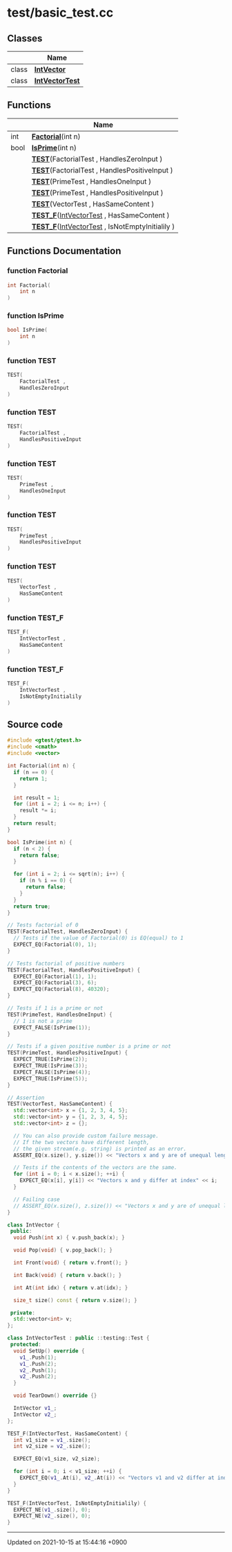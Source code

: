 

# test/basic_test.cc



## Classes

|                | Name           |
| -------------- | -------------- |
| class | **[IntVector](/Classes/IntVector)**  |
| class | **[IntVectorTest](/Classes/IntVectorTest)**  |

## Functions

|                | Name           |
| -------------- | -------------- |
| int | **[Factorial](/Files/test/basic_test.cc#function-factorial)**(int n) |
| bool | **[IsPrime](/Files/test/basic_test.cc#function-isprime)**(int n) |
| | **[TEST](/Files/test/basic_test.cc#function-test)**(FactorialTest , HandlesZeroInput ) |
| | **[TEST](/Files/test/basic_test.cc#function-test)**(FactorialTest , HandlesPositiveInput ) |
| | **[TEST](/Files/test/basic_test.cc#function-test)**(PrimeTest , HandlesOneInput ) |
| | **[TEST](/Files/test/basic_test.cc#function-test)**(PrimeTest , HandlesPositiveInput ) |
| | **[TEST](/Files/test/basic_test.cc#function-test)**(VectorTest , HasSameContent ) |
| | **[TEST_F](/Files/test/basic_test.cc#function-test_f)**(<a href="/Classes/IntVectorTest">IntVectorTest</a> , HasSameContent ) |
| | **[TEST_F](/Files/test/basic_test.cc#function-test_f)**(<a href="/Classes/IntVectorTest">IntVectorTest</a> , IsNotEmptyInitialily ) |


## Functions Documentation

### function Factorial

```cpp
int Factorial(
    int n
)
```


### function IsPrime

```cpp
bool IsPrime(
    int n
)
```


### function TEST

```cpp
TEST(
    FactorialTest ,
    HandlesZeroInput 
)
```


### function TEST

```cpp
TEST(
    FactorialTest ,
    HandlesPositiveInput 
)
```


### function TEST

```cpp
TEST(
    PrimeTest ,
    HandlesOneInput 
)
```


### function TEST

```cpp
TEST(
    PrimeTest ,
    HandlesPositiveInput 
)
```


### function TEST

```cpp
TEST(
    VectorTest ,
    HasSameContent 
)
```


### function TEST_F

```cpp
TEST_F(
    IntVectorTest ,
    HasSameContent 
)
```


### function TEST_F

```cpp
TEST_F(
    IntVectorTest ,
    IsNotEmptyInitialily 
)
```




## Source code

```cpp
#include <gtest/gtest.h>
#include <cmath>
#include <vector>

int Factorial(int n) {
  if (n == 0) {
    return 1;
  }

  int result = 1;
  for (int i = 2; i <= n; i++) {
    result *= i;
  }
  return result;
}

bool IsPrime(int n) {
  if (n < 2) {
    return false;
  }

  for (int i = 2; i <= sqrt(n); i++) {
    if (n % i == 0) {
      return false;
    }
  }
  return true;
}

// Tests factorial of 0
TEST(FactorialTest, HandlesZeroInput) {
  // Tests if the value of Factorial(0) is EQ(equal) to 1
  EXPECT_EQ(Factorial(0), 1);
}

// Tests factorial of positive numbers
TEST(FactorialTest, HandlesPositiveInput) {
  EXPECT_EQ(Factorial(1), 1);
  EXPECT_EQ(Factorial(3), 6);
  EXPECT_EQ(Factorial(8), 40320);
}

// Tests if 1 is a prime or not
TEST(PrimeTest, HandlesOneInput) {
  // 1 is not a prime
  EXPECT_FALSE(IsPrime(1));
}

// Tests if a given positive number is a prime or not
TEST(PrimeTest, HandlesPositiveInput) {
  EXPECT_TRUE(IsPrime(2));
  EXPECT_TRUE(IsPrime(3));
  EXPECT_FALSE(IsPrime(4));
  EXPECT_TRUE(IsPrime(5));
}

// Assertion
TEST(VectorTest, HasSameContent) {
  std::vector<int> x = {1, 2, 3, 4, 5};
  std::vector<int> y = {1, 2, 3, 4, 5};
  std::vector<int> z = {};

  // You can also provide custom failure message.
  // If the two vectors have different length,
  // the given stream(e.g. string) is printed as an error.
  ASSERT_EQ(x.size(), y.size()) << "Vectors x and y are of unequal length";

  // Tests if the contents of the vectors are the same.
  for (int i = 0; i < x.size(); ++i) {
    EXPECT_EQ(x[i], y[i]) << "Vectors x and y differ at index" << i;
  }

  // Failing case
  // ASSERT_EQ(x.size(), z.size()) << "Vectors x and y are of unequal length";
}

class IntVector {
 public:
  void Push(int x) { v.push_back(x); }

  void Pop(void) { v.pop_back(); }

  int Front(void) { return v.front(); }

  int Back(void) { return v.back(); }

  int At(int idx) { return v.at(idx); }

  size_t size() const { return v.size(); }

 private:
  std::vector<int> v;
};

class IntVectorTest : public ::testing::Test {
 protected:
  void SetUp() override {
    v1_.Push(1);
    v1_.Push(2);
    v2_.Push(1);
    v2_.Push(2);
  }

  void TearDown() override {}

  IntVector v1_;
  IntVector v2_;
};

TEST_F(IntVectorTest, HasSameContent) {
  int v1_size = v1_.size();
  int v2_size = v2_.size();

  EXPECT_EQ(v1_size, v2_size);

  for (int i = 0; i < v1_size; ++i) {
    EXPECT_EQ(v1_.At(i), v2_.At(i)) << "Vectors v1 and v2 differ at index" << i;
  }
}

TEST_F(IntVectorTest, IsNotEmptyInitialily) {
  EXPECT_NE(v1_.size(), 0);
  EXPECT_NE(v2_.size(), 0);
}
```


-------------------------------

Updated on 2021-10-15 at 15:44:16 +0900
